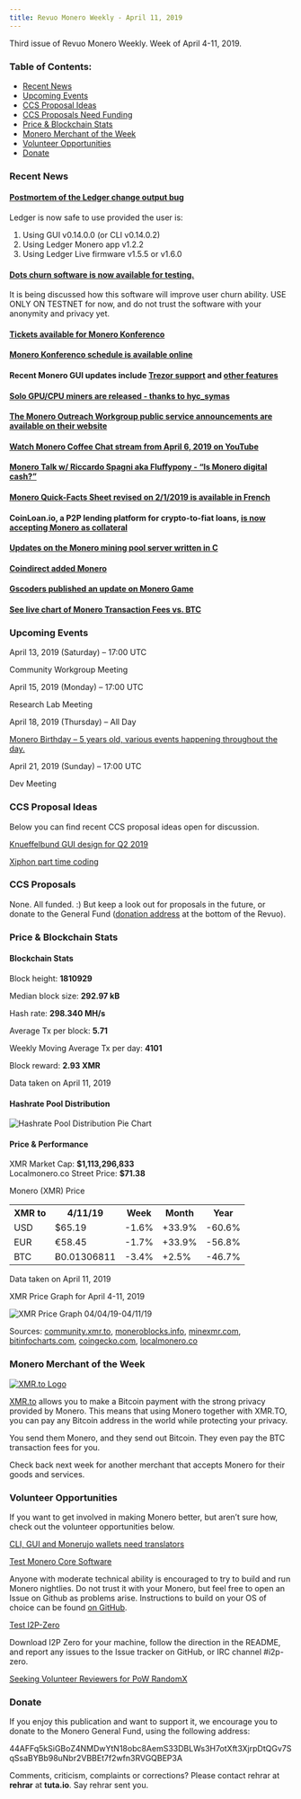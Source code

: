 ```yaml
---
title: Revuo Monero Weekly - April 11, 2019
---
```

Third issue of Revuo Monero Weekly. Week of April 4-11, 2019.
<!--more-->

<h3>Table of Contents:</h3>
<ul class="contents">
    <li><a href="#news">Recent News</a></li>
    <li><a href="#events">Upcoming Events</a></li>
    <li><a href="#ideas">CCS Proposal Ideas</a></li>
    <li><a href="#proposals">CCS Proposals Need Funding</a></li>
    <li><a href="#stats">Price & Blockchain Stats</a></li>
    <li><a href="#merchant">Monero Merchant of the Week</a></li>
    <li><a href="#volunteer">Volunteer Opportunities</a></li>
    <li><a href="#donate">Donate</a></li>
</ul>


<h3 id="news">Recent News</h3>

<div class="newsbyte">
    <h4>
        <a href="https://www.reddit.com/r/Monero/comments/bavnwl/ledger_change_output_bug_post_mortem_with_a_happy/" target="_blank">Postmortem of the Ledger change output bug</a>
    </h4>
    <p>Ledger is now safe to use provided the user is:</p>
    <ol>
        <li>Using GUI v0.14.0.0 (or CLI v0.14.0.2)</li>
        <li>Using Ledger Monero app v1.2.2</li>
        <li>Using Ledger Live firmware v1.5.5 or v1.6.0</li>
    </ol>
</div>

<div class="newsbyte">
    <h4>
        <a href="https://github.com/fraudmarc/dots" target="_blank">Dots churn software is now available for testing.</a>
    </h4>
    <p>It is being discussed how this software will improve user churn ability. USE ONLY ON TESTNET for now, and do not trust the software with your anonymity and privacy yet.</p>
</div>

<div class="newsbyte">
    <h4>
        <a href="https://monerokon.com/registration" target="_blank">Tickets available for Monero Konferenco</a>
    </h4>
</div>

<div class="newsbyte">
    <h4>
        <a href="https://monerokon.com/schedule" target="_blank">Monero Konferenco schedule is available online</a>
    </h4>
</div>

<div class="newsbyte">
    <h4>
        Recent Monero GUI updates include <a href="https://github.com/monero-project/monero-gui/pull/2019" target="_blank">Trezor support</a> and <a href="https://www.reddit.com/r/Monero/comments/ban52m/small_monero_gui_update/" target="_blank">other features</a>
    </h4>
</div>

<div class="newsbyte">
    <h4>
        <a href="https://www.reddit.com/r/Monero/comments/ba6xx0/ethos_of_decentralization_solo_gpucpu_mining_is/" target="_blank">Solo GPU/CPU miners are released - thanks to hyc_symas</a>
    </h4>
</div>

<div class="newsbyte">
    <h4>
        <a href="https://www.monerooutreach.org/monero_best_practices/" target="_blank">The Monero Outreach Workgroup public service announcements are available on their website</a>
    </h4>
</div>

<div class="newsbyte">
    <h4>
        <a href="https://youtu.be/adNi17O791M" target="_blank">Watch Monero Coffee Chat stream from April 6, 2019 on YouTube</a>
    </h4> 
</div>

<div class="newsbyte">
    <h4>
        <a href="https://youtu.be/LFNT_6nqtdA" target="_blank">Monero Talk w/ Riccardo Spagni aka Fluffypony - “Is Monero digital cash?”</a>
    </h4>
</div>
 

<div class="newsbyte">
    <h4><a href="https://www.reddit.com/r/Monero/comments/b9rutj/monero_quickfacts_sheet_revised_212019_french/" target="_blank">Monero Quick-Facts Sheet revised on 2/1/2019 is available in French</a></h4>
</div>

<div class="newsbyte">
    <h4>
        CoinLoan.io, a P2P lending platform for crypto-to-fiat loans, <a href="https://www.reddit.com/r/Monero/comments/bbdcr4/finally_monero_backed_loans/" target="_blank">is now accepting Monero as collateral</a>
    </h4>
</div>

<div class="newsbyte">
    <h4>
    <a href="https://www.reddit.com/r/Monero/comments/bb1bwv/update_announcement_a_monero_mining_pool_server/" target="_blank">Updates on the Monero mining pool server written in C</a>
    </h4>
</div>

<div class="newsbyte">
    <h4>
        <a href="https://twitter.com/coindirectcom/status/1113471728456540166" target="_blank">Coindirect added Monero</a>
    </h4>
</div>

<div class="newsbyte">
    <h4>
        <a href="https://www.reddit.com/r/Monero/comments/baj9v5/update_about_monero_game/" target="_blank">Gscoders published an update on Monero Game</a>
    </h4>
</div>

<div class="newsbyte">
    <h4>
        <a href="https://www.monero.how/monero-transaction-fees" target="_blank">See live chart of Monero Transaction Fees vs. BTC</a>
    </h4>
</div>

<h3 id="events">Upcoming Events</h3>

<div class="event">
    <p class="date">April 13, 2019 (Saturday) – 17:00 UTC</p>
    <p>Community Workgroup Meeting</p>
</div>

<div class="event">
    <p class="date" markdown="1">April 15, 2019 (Monday) – 17:00 UTC</p>
    <p markdown="1">Research Lab Meeting</p>
</div>

<div class="event">
    <p class="date" markdown="1">April 18, 2019 (Thursday) – All Day</p>
    <a href="https://github.com/monero-project/meta/issues/324#issuecomment-482330612"><p markdown="1">Monero Birthday – 5 years old, various events happening throughout the day.</p></a>
</div>

<div class="event">
    <p class="date" markdown="1">April 21, 2019 (Sunday) – 17:00 UTC</p>
    <p markdown="1">Dev Meeting</p>
</div>

<h3 id="ideas">CCS Proposal Ideas</h3>

<p>Below you can find recent CCS proposal ideas open for discussion.</p>

<div class="proposal">
<p><a href="https://repo.getmonero.org/monero-project/ccs-proposals/merge_requests/54" target="_blank">Knueffelbund GUI design for Q2 2019</a></p>
</div>

<div class="proposal">
<p><a href="https://repo.getmonero.org/monero-project/ccs-proposals/merge_requests/55" target="_blank">Xiphon part time coding</a></p>
</div>

<h3 id="proposals">CCS Proposals</h3>

None. All funded. :) But keep a look out for proposals in the future, or donate to the General Fund (<a href="#donate">donation address</a> at the bottom of the Revuo).

<h3 id="stats">Price & Blockchain Stats</h3>

<h4 class="stat">Blockchain Stats</h4>

<div class="bcstats">
    <p>Block height: <b>1810929</b></p>
    <p>Median block size: <b>292.97 kB</b></p>
    <p>Hash rate: <b>298.340 MH/s</b></p>
    <p>Average Tx per block: <b>5.71</b></p>
    <p>Weekly Moving Average Tx per day: <b>4101</b></p>
    <p>Block reward: <b>2.93 XMR</b></p>
</div>
<p class="note">Data taken on April 11, 2019</p>

<h4 class="stat">Hashrate Pool Distribution</h4>
<p><img src="/img/hashrate-pool-distribution-0411.png" alt="Hashrate Pool Distribution Pie Chart"/></p>

<h4 class="stat">Price & Performance</h4>

<div class="price-intro">XMR Market Cap:  <b>$1,113,296,833</b><br>Localmonero.co Street Price: <b>$71.38</b></div>

<p class="table-title">Monero (XMR) Price</p>
<table class="price-table">
  <tr class="row1">
    <th>XMR to</th>
    <th>4/11/19</th>
    <th>Week</th>
    <th>Month</th>
    <th>Year</th>
  </tr>
  <tr>
    <td data-th="XMR to">USD</td>
    <td data-th="04/11/19">$65.19</td>
    <td data-th="Week" class="red">-1.6%</td>
    <td data-th="Month" class="green">+33.9%</td>
    <td data-th="Year" class="red">-60.6%</td>
  </tr>
  <tr class="row3">
    <td data-th="XMR to">EUR</td>
    <td data-th="04/11/19">€58.45</td>
    <td data-th="Week" class="red">-1.7%</td>
    <td data-th="Month" class="green">+33.9%</td>
    <td data-th="Year" class="red">-56.8%</td>
  </tr>
  <tr>
    <td data-th="XMR to">BTC</td>
    <td data-th="04/11/19">Ƀ0.01306811</td>
    <td data-th="Week" class="red">-3.4%</td>
    <td data-th="Month" class="green">+2.5%</td>
    <td data-th="Year" class="red">-46.7%</td>
  </tr>
</table>
<p class="note">Data taken on April 11, 2019</p>

<p class="table-title">XMR Price Graph for April 4-11, 2019</p>

![XMR Price Graph 04/04/19-04/11/19](/img/weekly-chart-0411.png "XMR Price Graph 03/22/19-03/29/19") 

Sources: <a href="https://community.xmr.to/explorer/mainnet/" target="_blank">community.xmr.to</a>, <a href="https://moneroblocks.info/stats/transaction-stats" target="_blank">moneroblocks.info</a>, <a href="https://minexmr.com/pools.html" target="_blank">minexmr.com</a>, <a href="https://bitinfocharts.com/monero/" target="_blank">bitinfocharts.com</a>, <a href="https://www.coingecko.com/" target="_blank">coingecko.com</a>, <a href="https://localmonero.co/" target="_blank">localmonero.co</a>

<h3 id="merchant">Monero Merchant of the Week</h3>

<a href="https://xmr.to/" target="_blank"><img src="/img/xmrto-logo.png" alt="XMR.to Logo" class="merchant-img" id="xmrto"></a>

<a href="https://xmr.to/" target="_blank">XMR.to</a> allows you to make a Bitcoin payment with the strong privacy provided by Monero. This means that using Monero together with XMR.TO, you can pay any Bitcoin address in the world while protecting your privacy.

You send them Monero, and they send out Bitcoin. They even pay the BTC transaction fees for you.

Check back next week for another merchant that accepts Monero for their goods and services.

<h3 id="volunteer">Volunteer Opportunities</h3>

<p>If you want to get involved in making Monero better, but aren’t sure how, check out the volunteer opportunities below.</p>

<p class="date"><a href="https://www.reddit.com/r/Monero/comments/baudu4/localization_workgroup_cli_and_gui_wallet_waiting/" target="_blank">CLI, GUI and Monerujo wallets need translators</a></p>
<p></p>

<p class="date"><a href="https://github.com/monero-project/monero" target="_blank">Test Monero Core Software</a></p>
<p>Anyone with moderate technical ability is encouraged to try to build and run Monero nightlies. Do not trust it with your Monero, but feel free to open an Issue on Github as problems arise. Instructions to build on your OS of choice can be found <a href="https://github.com/monero-project/monero#compiling-monero-from-source" target="_blank">on GitHub</a>. </p>

<p class="date"><a href="https://github.com/i2p-zero/i2p-zero/releases" target="_blank">Test I2P-Zero</a></p>
<p>Download I2P Zero for your machine, follow the direction in the README, and report any issues to the Issue tracker on GitHub, or IRC channel #i2p-zero.</p>

<p><a href="https://www.reddit.com/r/Monero/comments/b5fe5j/psa_seeking_volunteer_reviewers_for_pow_randomx/" target="_blank">Seeking Volunteer Reviewers for PoW RandomX</a></p>

<h3 id="donate">Donate</h3>

<p markdown="1">If you enjoy this publication and want to support it, we encourage you to donate to the Monero General Fund, using the following address:</p>

<p class="address" markdown="1">44AFFq5kSiGBoZ4NMDwYtN18obc8AemS33DBLWs3H7otXft3XjrpDtQGv7SqSsaBYBb98uNbr2VBBEt7f2wfn3RVGQBEP3A</p>

<!--p><a href="monero:44AFFq5kSiGBoZ4NMDwYtN18obc8AemS33DBLWs3H7otXft3XjrpDtQGv7SqSsaBYBb98uNbr2VBBEt7f2wfn3RVGQBEP3A" class="qr"><img src="/img/donate-monero.png"></a></p-->

Comments, criticism, complaints or corrections? Please contact rehrar at **rehrar** at **tuta.io**. Say rehrar sent you.